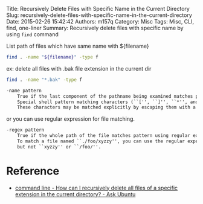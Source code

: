 Title: Recursively Delete Files with Specific Name in the Current Directory
Slug: recursively-delete-files-with-specific-name-in-the-current-directory
Date: 2015-02-26 15:42:42
Authors: m157q
Category: Misc
Tags: Misc, CLI, find, one-liner
Summary: Recursively delete files with specific name by using `find` command

List path of files which have same name with ${filename}    
    
```sh
find . -name "${filename}" -type f
```
    
ex: delete all files with .bak file extension in the current dir    
    
```sh
find . -name "*.bak" -type f
```  

```txt
-name pattern
    True if the last component of the pathname being examined matches pattern.
    Special shell pattern matching characters (``['', ``]'', ``*'', and ``?'') may be used as part of pattern.
    These characters may be matched explicitly by escaping them with a backslash (``\'').
```

or you can use regular expression for file matching.    
    
```txt
-regex pattern
    True if the whole path of the file matches pattern using regular expression.
    To match a file named ``./foo/xyzzy'', you can use the regular expression ``.*/[xyz]*'' or ``.*/foo/.*'',
    but not ``xyzzy'' or ``/foo/''.
```


# Reference

+ [command line - How can I recursively delete all files of a specific extension in the current directory? - Ask Ubuntu](http://askubuntu.com/questions/377438/how-can-i-recursively-delete-all-files-of-a-specific-extension-in-the-current-di)

